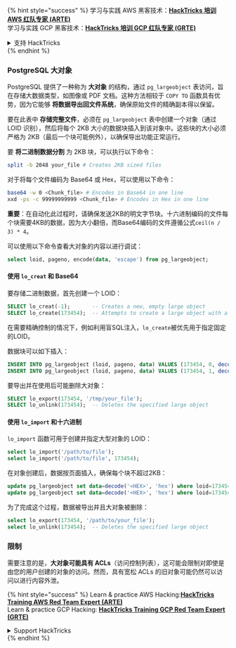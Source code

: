 {% hint style="success" %}
学习与实践 AWS 黑客技术：<img src="/.gitbook/assets/arte.png" alt="" data-size="line">[**HackTricks 培训 AWS 红队专家 (ARTE)**](https://training.hacktricks.xyz/courses/arte)<img src="/.gitbook/assets/arte.png" alt="" data-size="line">\
学习与实践 GCP 黑客技术：<img src="/.gitbook/assets/grte.png" alt="" data-size="line">[**HackTricks 培训 GCP 红队专家 (GRTE)**<img src="/.gitbook/assets/grte.png" alt="" data-size="line">](https://training.hacktricks.xyz/courses/grte)

<details>

<summary>支持 HackTricks</summary>

* 查看 [**订阅计划**](https://github.com/sponsors/carlospolop)!
* **加入** 💬 [**Discord 群组**](https://discord.gg/hRep4RUj7f) 或 [**Telegram 群组**](https://t.me/peass) 或 **关注** 我们的 **Twitter** 🐦 [**@hacktricks\_live**](https://twitter.com/hacktricks\_live)**.**
* **通过向** [**HackTricks**](https://github.com/carlospolop/hacktricks) 和 [**HackTricks Cloud**](https://github.com/carlospolop/hacktricks-cloud) GitHub 仓库提交 PR 分享黑客技巧。

</details>
{% endhint %}

### PostgreSQL 大对象

PostgreSQL 提供了一种称为 **大对象** 的结构，通过 `pg_largeobject` 表访问，旨在存储大数据类型，如图像或 PDF 文档。这种方法相较于 `COPY TO` 函数具有优势，因为它能够 **将数据导出回文件系统**，确保原始文件的精确副本得以保留。

要在此表中 **存储完整文件**，必须在 `pg_largeobject` 表中创建一个对象（通过 LOID 识别），然后将每个 2KB 大小的数据块插入到该对象中。这些块的大小必须严格为 2KB（最后一个块可能例外），以确保导出功能正常运行。

要 **将二进制数据分割** 为 2KB 块，可以执行以下命令：
```bash
split -b 2048 your_file # Creates 2KB sized files
```
对于将每个文件编码为 Base64 或 Hex，可以使用以下命令：
```bash
base64 -w 0 <Chunk_file> # Encodes in Base64 in one line
xxd -ps -c 99999999999 <Chunk_file> # Encodes in Hex in one line
```
**重要**：在自动化此过程时，请确保发送2KB的明文字节块。十六进制编码的文件每个块需要4KB的数据，因为大小翻倍，而Base64编码的文件遵循公式`ceil(n / 3) * 4`。

可以使用以下命令查看大对象的内容以进行调试：
```sql
select loid, pageno, encode(data, 'escape') from pg_largeobject;
```
#### 使用 `lo_creat` 和 Base64

要存储二进制数据，首先创建一个 LOID：
```sql
SELECT lo_creat(-1);       -- Creates a new, empty large object
SELECT lo_create(173454);  -- Attempts to create a large object with a specific OID
```
在需要精确控制的情况下，例如利用盲SQL注入，`lo_create`被优先用于指定固定的LOID。

数据块可以如下插入：
```sql
INSERT INTO pg_largeobject (loid, pageno, data) VALUES (173454, 0, decode('<B64 chunk1>', 'base64'));
INSERT INTO pg_largeobject (loid, pageno, data) VALUES (173454, 1, decode('<B64 chunk2>', 'base64'));

```
要导出并在使用后可能删除大对象：
```sql
SELECT lo_export(173454, '/tmp/your_file');
SELECT lo_unlink(173454);  -- Deletes the specified large object
```
#### 使用 `lo_import` 和十六进制

`lo_import` 函数可用于创建并指定大型对象的 LOID：
```sql
select lo_import('/path/to/file');
select lo_import('/path/to/file', 173454);
```
在对象创建后，数据按页面插入，确保每个块不超过2KB：
```sql
update pg_largeobject set data=decode('<HEX>', 'hex') where loid=173454 and pageno=0;
update pg_largeobject set data=decode('<HEX>', 'hex') where loid=173454 and pageno=1;
```
为了完成这个过程，数据被导出并且大对象被删除：
```sql
select lo_export(173454, '/path/to/your_file');
select lo_unlink(173454);  -- Deletes the specified large object
```
### 限制

需要注意的是，**大对象可能具有 ACLs**（访问控制列表），这可能会限制对即使是由您的用户创建的对象的访问。然而，具有宽松 ACLs 的旧对象可能仍然可以访问以进行内容外泄。

{% hint style="success" %}
Learn & practice AWS Hacking:<img src="/.gitbook/assets/arte.png" alt="" data-size="line">[**HackTricks Training AWS Red Team Expert (ARTE)**](https://training.hacktricks.xyz/courses/arte)<img src="/.gitbook/assets/arte.png" alt="" data-size="line">\
Learn & practice GCP Hacking: <img src="/.gitbook/assets/grte.png" alt="" data-size="line">[**HackTricks Training GCP Red Team Expert (GRTE)**<img src="/.gitbook/assets/grte.png" alt="" data-size="line">](https://training.hacktricks.xyz/courses/grte)

<details>

<summary>Support HackTricks</summary>

* Check the [**subscription plans**](https://github.com/sponsors/carlospolop)!
* **Join the** 💬 [**Discord group**](https://discord.gg/hRep4RUj7f) or the [**telegram group**](https://t.me/peass) or **follow** us on **Twitter** 🐦 [**@hacktricks\_live**](https://twitter.com/hacktricks\_live)**.**
* **Share hacking tricks by submitting PRs to the** [**HackTricks**](https://github.com/carlospolop/hacktricks) and [**HackTricks Cloud**](https://github.com/carlospolop/hacktricks-cloud) github repos.

</details>
{% endhint %}
